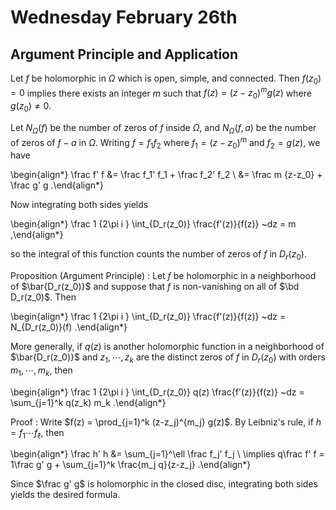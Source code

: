 # Wednesday February 26th

## Argument Principle and Application

Let $f$ be holomorphic in $\Omega$ which is open, simple, and connected.
Then $f(z_0) = 0$ implies there exists an integer $m$ such that $f(z) = (z-z_0)^m g(z)$ where $g(z_0) \neq 0$.

Let $N_\Omega(f)$ be the number of zeros of $f$ inside $\Omega$, and $N_\Omega(f, a)$ be the number of zeros of $f-a$ in $\Omega$.
Writing $f = f_1 f_2$ where $f_1 = (z-z_0)^m$ and $f_2 = g(z)$, we have

\begin{align*}
\frac f' f 
&= \frac f_1' f_1 + \frac f_2' f_2 \\
&= \frac m {z-z_0} + \frac g' g
.\end{align*}

Now integrating both sides yields

\begin{align*}
\frac 1 {2\pi i } \int_{D_r(z_0)} \frac{f'(z)}{f(z)} ~dz = m 
,\end{align*}

so the integral of this function counts the number of zeros of $f$ in $D_r(z_0)$.

Proposition (Argument Principle)
: Let $f$ be holomorphic in a neighborhood of $\bar{D_r(z_0)}$ and suppose that $f$ is non-vanishing on all of $\bd D_r(z_0)$.
  Then

  \begin{align*}
  \frac 1 {2\pi i } \int_{D_r(z_0)} \frac{f'(z)}{f(z)} ~dz = N_{D_r(z_0)}(f)
  .\end{align*}

  More generally, if $q(z)$ is another holomorphic function in a neighborhood of $\bar{D_r(z_0)}$ and $z_1, \cdots, z_k$ are the distinct zeros of $f$ in $D_r(z_0)$ with orders $m_1, \cdots, m_k$, then

  \begin{align*}
  \frac 1 {2\pi i } \int_{D_r(z_0)} q(z) \frac{f'(z)}{f(z)} ~dz
  = \sum_{j=1}^k q(z_k) m_k
  .\end{align*}

Proof
: Write $f(z) = \prod_{j=1}^k (z-z_j)^{m_j} g(z)$. 
  By Leibniz's rule, if $h = f_1 \cdots f_\ell$, then

  \begin{align*}
  \frac h' h 
  &= \sum_{j=1}^\ell \frac f_j' f_j \\
  \implies q\frac f' f = 1\frac g' g + \sum_{j=1}^k \frac{m_j q}{z-z_j}
  .\end{align*}

  Since $\frac g' g$ is holomorphic in the closed disc, integrating both sides yields the desired formula.


